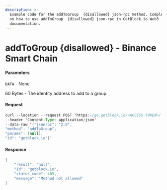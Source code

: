 ```yaml
---
description: >-
  Example code for the addToGroup  {disallowed} json-rpc method. Сomplete guide
  on how to use addToGroup  {disallowed} json-rpc in GetBlock.io Web3
  documentation.
---
```


# addToGroup {disallowed} - Binance Smart Chain

#### Parameters

`DATA` - None

60 Bytes - The identity address to add to a group

#### Request

```java
curl --location --request POST 'https://go.getblock.io/<ACCESS-TOKEN>/' 
--header 'Content-Type: application/json' 
--data-raw '{"jsonrpc": "2.0",
"method": "addToGroup",
"params": [null],
"id": "getblock.io"}'
```

#### Response

```java
{
    "result": "null",
    "id": "getblock.io",
    "status_code": 405,
    "message": "Method not allowed"
}
```
